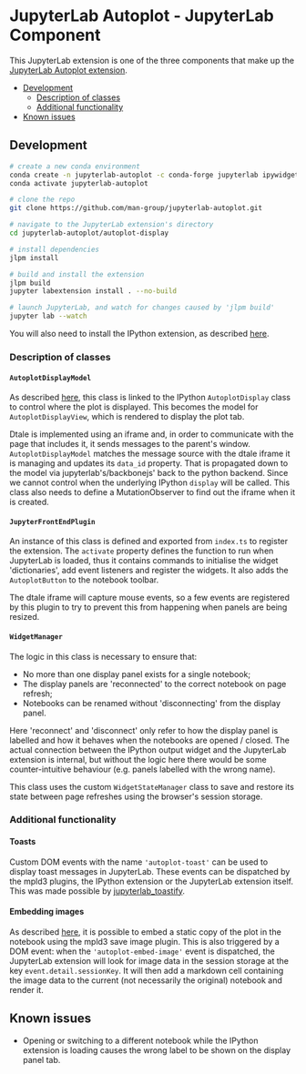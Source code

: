 # JupyterLab Autoplot - JupyterLab Component

This JupyterLab extension is one of the three components that make up the [JupyterLab Autoplot extension](../README.md).

- [Development](#development)
  - [Description of classes](#description-of-classes)
  - [Additional functionality](#additional-functionality)
- [Known issues](#known-issues)

## Development

```sh
# create a new conda environment
conda create -n jupyterlab-autoplot -c conda-forge jupyterlab ipywidgets nodejs
conda activate jupyterlab-autoplot

# clone the repo
git clone https://github.com/man-group/jupyterlab-autoplot.git

# navigate to the JupyterLab extension's directory
cd jupyterlab-autoplot/autoplot-display

# install dependencies
jlpm install

# build and install the extension
jlpm build
jupyter labextension install . --no-build

# launch JupyterLab, and watch for changes caused by 'jlpm build'
jupyter lab --watch
```

You will also need to install the IPython extension, as described [here](../ipython-extension#development).

### Description of classes

#### `AutoplotDisplayModel`

As described [here](../ipython-extension#autoplotdisplay), this class is linked to the IPython `AutoplotDisplay` class to control where the plot is displayed. This becomes the model for `AutoplotDisplayView`, which is rendered to display the plot tab.

Dtale is implemented using an iframe and, in order to communicate with the page that includes it, it sends messages to the parent's window. `AutoplotDisplayModel` matches the message source with the dtale iframe it is managing and updates its `data_id` property. That is propagated down to the model via jupyterlab's/backbonejs' back to the python backend. Since we cannot control when the underlying IPython `display` will be called. This class also needs to define a MutationObserver to find out the iframe when it is created.

#### `JupyterFrontEndPlugin`

An instance of this class is defined and exported from `index.ts` to register the extension. The `activate` property defines the function to run when JupyterLab is loaded, thus it contains commands to initialise the widget 'dictionaries', add event listeners and register the widgets. It also adds the `AutoplotButton` to the notebook toolbar.

The dtale iframe will capture mouse events, so a few events are registered by this plugin to try to prevent this from happening when panels are being resized.

#### `WidgetManager`

The logic in this class is necessary to ensure that:

- No more than one display panel exists for a single notebook;
- The display panels are 'reconnected' to the correct notebook on page refresh;
- Notebooks can be renamed without 'disconnecting' from the display panel.

Here 'reconnect' and 'disconnect' only refer to how the display panel is labelled and how it behaves when the notebooks are opened / closed. The actual connection between the IPython output widget and the JupyterLab extension is internal, but without the logic here there would be some counter-intuitive behaviour (e.g. panels labelled with the wrong name).

This class uses the custom `WidgetStateManager` class to save and restore its state between page refreshes using the browser's session storage.

### Additional functionality

#### Toasts

Custom DOM events with the name `'autoplot-toast'` can be used to display toast messages in JupyterLab. These events can be dispatched by the mpld3 plugins, the IPython extension or the JupyterLab extension itself. This was made possible by [jupyterlab_toastify](https://www.npmjs.com/package/jupyterlab_toastify).

#### Embedding images

As described [here](../README.md#saving-or-exporting-the-plot), it is possible to embed a static copy of the plot in the notebook using the mpld3 save image plugin. This is also triggered by a DOM event: when the `'autoplot-embed-image'` event is dispatched, the JupyterLab extension will look for image data in the session storage at the key `event.detail.sessionKey`. It will then add a markdown cell containing the image data to the current (not necessarily the original) notebook and render it.

## Known issues

- Opening or switching to a different notebook while the IPython extension is loading causes the wrong label to be shown on the display panel tab.
